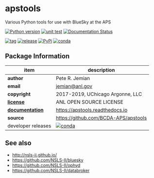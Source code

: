 # apstools

Various Python tools for use with BlueSky at the APS

[![Python version](https://img.shields.io/pypi/pyversions/apstools.svg)](https://pypi.python.org/pypi/apstools)
[![unit test](https://travis-ci.org/BCDA-APS/apstools.svg?branch=master)](https://travis-ci.org/BCDA-APS/apstools)
[![Documentation Status](https://readthedocs.org/projects/apstools/badge/?version=latest)](http://apstools.readthedocs.io/en/latest/?badge=latest)

[![tag](https://img.shields.io/github/tag/BCDA-APS/apstools.svg)](https://github.com/BCDA-APS/apstools/tags)
[![release](https://img.shields.io/github/release/BCDA-APS/apstools.svg)](https://github.com/BCDA-APS/apstools/releases)
[![PyPi](https://img.shields.io/pypi/v/apstools.svg)](https://pypi.python.org/pypi/apstools)
[![conda](https://anaconda.org/aps-anl-tag/apstools/badges/version.svg)](https://anaconda.org/aps-anl-tag/apstools)

## Package Information

item              | description
------------------|--------------------------------
**author**        | Pete R. Jemian
**email**         | jemian@anl.gov
**copyright**     | 2017-2019, UChicago Argonne, LLC
[**license**](LICENSE.txt) | ANL OPEN SOURCE LICENSE
[**documentation**](https://apstools.readthedocs.io) | https://apstools.readthedocs.io
**source**        | https://github.com/BCDA-APS/apstools
developer releases | [![conda](https://anaconda.org/aps-anl-dev/apstools/badges/version.svg)](https://anaconda.org/aps-anl-dev/apstools)


## See also
* http://nsls-ii.github.io/
* https://github.com/NSLS-II/bluesky
* https://github.com/NSLS-II/ophyd
* https://github.com/NSLS-II/databroker
